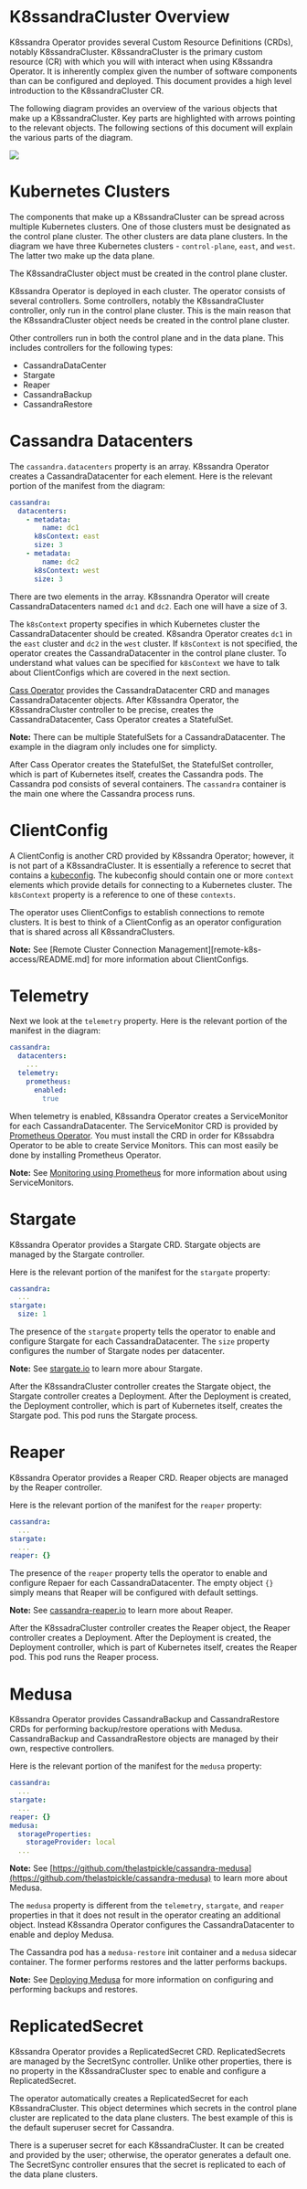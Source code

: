 # K8ssandraCluster Overview
K8ssandra Operator provides several Custom Resource Definitions (CRDs), notably K8ssandraCluster. K8ssandraCluster is the primary custom resource (CR) with which you will with interact when using K8ssandra Operator. It is inherently complex given the number of software components than can be configured and deployed. This document provides a high level introduction to the K8ssandraCluster CR.

The following diagram provides an overview of the various objects that make up a K8ssandraCluster. Key parts are highlighted with arrows pointing to the relevant objects. The following sections of this document will explain the various parts of the diagram.

![](img/arch-overview.png)

# Kubernetes Clusters
The components that make up a K8ssandraCluster can be spread across multiple Kubernetes clusters. One of those clusters must be designated as the control plane cluster. The other clusters are data plane clusters. In the diagram we have three Kubernetes clusters - `control-plane`, `east`, and `west`. The latter two make up the data plane.

The K8ssandraCluster object must be created in the control plane cluster.

K8ssandra Operator is deployed in each cluster. The operator consists of several controllers. Some controllers, notably the K8ssandraCluster controller, only run in the control plane cluster. This is the main reason that the K8ssandraCluster object needs be created in the control plane cluster. 

Other controllers run in both the control plane and in the data plane. This includes controllers for the following types:

* CassandraDataCenter
* Stargate
* Reaper
* CassandraBackup
* CassandraRestore

# Cassandra Datacenters
The `cassandra.datacenters` property is an array. K8ssandra Operator creates a CassandraDatacenter for each element. Here is the relevant portion of the manifest from the diagram:

```yaml
cassandra:
  datacenters:
    - metadata:
        name: dc1
      k8sContext: east
      size: 3
    - metadata:
        name: dc2
      k8sContext: west
      size: 3  
``` 

There are two elements in the array. K8ssnandra Operator will create CassandraDatacenters named `dc1` and `dc2`. Each one will have a size of 3.

<!-- TODO: Add link to configuration doc when its available -->

 The `k8sContext` property specifies in which Kubernetes cluster the CassandraDatacenter should be created. K8sandra Operator creates `dc1` in the `east` cluster and `dc2` in the `west` cluster. If `k8sContext` is not specified, the operator creates the CassandraDatacenter in the control plane cluster. To understand what values can be specified for `k8sContext` we have to talk about ClientConfigs which are covered in the next section.

[Cass Operator](https://github.com/k8ssandra/cass-operator) provides the CassandraDatacenter CRD and manages CassandraDatacenter objects. After K8ssandra Operator, the K8ssandraCluster controller to be precise, creates the CassandraDatacenter, Cass Operator creates a StatefulSet. 

**Note:** There can be multiple StatefulSets for a CassandraDatacenter. The example in the diagram only includes one for simplicty.

After Cass Operator creates the StatefulSet, the StatefulSet controller, which is part of Kubernetes itself, creates the Cassandra pods. The Cassandra pod consists of several containers. The `cassandra` container is the main one where the Cassandra process runs.

# ClientConfig
A ClientConfig is another CRD provided by K8ssandra Operator; however, it is not part of a K8ssandraCluster. It is essentially a reference to secret that contains a [kubeconfig](https://kubernetes.io/docs/concepts/configuration/organize-cluster-access-kubeconfig/). The kubeconfig should contain one or more `context` elements which provide details for connecting to a Kubernetes cluster. The `k8sContext` property is a reference to one of these `contexts`.

The operator uses ClientConfigs to establish connections to remote clusters. It is best to think of a ClientConfig as an operator configuration that is shared across all K8ssandraClusters.

**Note:** See [Remote Cluster Connection Management][remote-k8s-access/README.md] for more information about ClientConfigs. 

# Telemetry
Next we look at the `telemetry` property. Here is the relevant portion of the manifest in the diagram:

```yaml
cassandra:
  datacenters:
    ...
  telemetry:
    prometheus:
      enabled:
        true
```

When telemetry is enabled, K8ssandra Operator creates a ServiceMonitor for each CassandraDatacenter. The ServiceMonitor CRD is provided by [Prometheus Operator](https://github.com/prometheus-operator/prometheus-operator). You must install the CRD in order for K8ssabdra Operator to be able to create Service Monitors. This can most easily be done by installing Prometheus Operator.

**Note:** See [Monitoring using Prometheus](prometheus-grafana/prometheus-installation-configuration.md) for more information about using ServiceMonitors.

# Stargate
K8ssandra Operator provides a Stargate CRD. Stargate objects are managed by the Stargate controller.

Here is the relevant portion of the manifest for the `stargate` property:

```yaml
cassandra:
  ...
stargate:
  size: 1  
```

The presence of the `stargate` property tells the operator to enable and configure Stargate for each CassandraDatacenter. The `size` property configures the number of Stargate nodes per datacenter.

<!-- TODO: Add link to configuration doc when its available -->

**Note:** See [stargate.io](https://stargate.io/) to learn more abour Stargate.

After the K8ssandraCluster controller creates the Stargate object, the Stargate controller creates a Deployment. After the Deployment is created, the Deployment controller, which is part of Kubernetes itself, creates the Stargate pod. This pod runs the Stargate process.

# Reaper
K8ssandra Operator provides a Reaper CRD. Reaper objects are managed by the Reaper controller. 

Here is the relevant portion of the manifest for the `reaper` property:

```yaml
cassandra:
  ...
stargate:
  ...
reaper: {}    
```

The presence of the `reaper` property tells the operator to enable and configure Repaer for each CassandraDatacenter. The empty object `{}` simply means that Reaper will be configured with default settings.

**Note:** See [cassandra-reaper.io](http://cassandra-reaper.io/) to learn more about Reaper.

<!-- TODO: Add link to configuration doc when its available -->

After the K8ssadraCluster controller creates the Reaper object, the Reaper controller creates a Deployment. After the Deployment is created, the Deployment controller, which is part of Kubernetes itself, creates the Reaper pod. This pod runs the Reaper process.

# Medusa
K8ssandra Operator provides CassandraBackup and CassandraRestore CRDs for performing backup/restore operations with Medusa. CassandraBackup and CassandraRestore objects are managed by their own, respective controllers.

Here is the relevant portion of the manifest for the `medusa` property:

```yaml
cassandra:
  ...
stargate:
  ...
reaper: {}
medusa:
  storageProperties:
    storageProvider: local
  ...
```

**Note:** See [https://github.com/thelastpickle/cassandra-medusa](https://github.com/thelastpickle/cassandra-medusa) to learn more about Medusa.

The `medusa` property is different from the `telemetry`, `stargate`, and `reaper` properties in that it does not result in the operator creating an additional object. Instead K8ssandra Operator configures the CassandraDatacenter to enable and deploy Medusa. 

The Cassandra pod has a `medusa-restore` init container and a `medusa` sidecar container. The former performs restores and the latter performs backups.

**Note:** See [Deploying Medusa](medusa/usage.md) for more information on configuring and performing backups and restores.

# ReplicatedSecret
K8ssandra Operator provides a ReplicatedSecret CRD. ReplicatedSecrets are managed by the SecretSync controller. Unlike other properties, there is no property in the K8ssandraCluster spec to enable and configure a ReplicatedSecret.

 The operator automatically creates a ReplicatedSecret for each K8ssandraCluster. This object determines which secrets in the control plane cluster are replicated to the data plane clusters. The best example of this is the default superuser secret for Cassandra.

There is a superuser secret for each K8ssandraCluster. It can be created and provided by the user; otherwise, the operator generates a default one. The SecretSync controller ensures that the secret is replicated to each of the data plane clusters.

<!-- TODO: Add link to secrets management doc when its available -->
 

